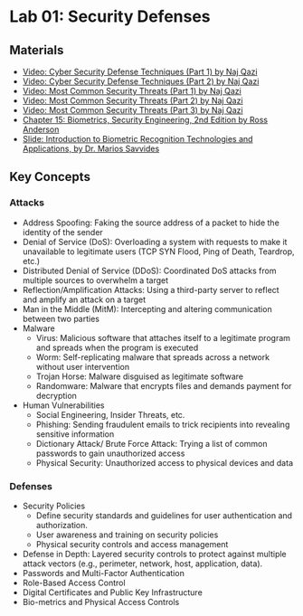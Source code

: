 
# Lab 01: Security Defenses
## Materials
- [Video: Cyber Security Defense Techniques (Part 1) by Naj Qazi](https://www.youtube.com/watch?v=bGW7k0vqtC4)
- [Video: Cyber Security Defense Techniques (Part 2) by Naj Qazi](https://www.youtube.com/watch?v=kB0tVj_a0tk)
- [Video: Most Common Security Threats  (Part 1) by Naj Qazi](https://www.youtube.com/watch?v=kL02qyNN4bE&list=PLFHOoRUI-sbTsCSgzQ4XP9IKRFbLTMG6H&index=44)
- [Video: Most Common Security Threats  (Part 2) by Naj Qazi](https://www.youtube.com/watch?v=1vW6xF4ecLE&list=PLFHOoRUI-sbTsCSgzQ4XP9IKRFbLTMG6H&index=45)
- [Video: Most Common Security Threats  (Part 3) by Naj Qazi](https://www.youtube.com/watch?v=jYr3YOz2gtA&list=PLFHOoRUI-sbTsCSgzQ4XP9IKRFbLTMG6H&index=46)
- [Chapter 15: Biometrics, Security Engineering, 2nd Edition by Ross Anderson](https://www.cl.cam.ac.uk/~rja14/Papers/SEv2-c15.pdf)
- [Slide: Introduction to Biometric Recognition Technologies and Applications, by Dr. Marios Savvides](https://users.ece.cmu.edu/~jzhu/class/18200/F05/Lecture06_Marios_Lecture.pdf)
## Key Concepts
### Attacks
- Address Spoofing: Faking the source address of a packet to hide the identity of the sender
- Denial of Service (DoS): Overloading a system with requests to make it unavailable to legitimate users (TCP SYN Flood, Ping of Death, Teardrop, etc.)
- Distributed Denial of Service (DDoS): Coordinated DoS attacks from multiple sources to overwhelm a target
- Reflection/Amplification Attacks: Using a third-party server to reflect and amplify an attack on a target
- Man in the Middle (MitM): Intercepting and altering communication between two parties
- Malware
    - Virus: Malicious software that attaches itself to a legitimate program and spreads when the program is executed
    - Worm: Self-replicating malware that spreads across a network without user intervention
    - Trojan Horse: Malware disguised as legitimate software
    - Randomware: Malware that encrypts files and demands payment for decryption
- Human Vulnerabilities
    - Social Engineering, Insider Threats, etc.
    - Phishing: Sending fraudulent emails to trick recipients into revealing sensitive information
    - Dictionary Attack/ Brute Force Attack: Trying a list of common passwords to gain unauthorized access
    - Physical Security: Unauthorized access to physical devices and data
### Defenses
- Security Policies
    - Define security standards and guidelines for user authentication and authorization.
    - User awareness and training on security policies
    - Physical security controls and access management
- Defense in Depth: Layered security controls to protect against multiple attack vectors (e.g., perimeter, network, host, application, data).
- Passwords and Multi-Factor Authentication
- Role-Based Access Control
- Digital Certificates and Public Key Infrastructure
- Bio-metrics and Physical Access Controls
